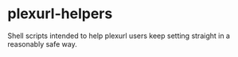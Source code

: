 # plexurl-helpers
Shell scripts intended to help plexurl users keep setting straight in a
reasonably safe way.
